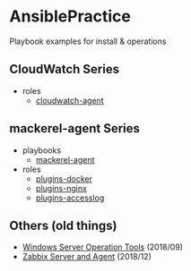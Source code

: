 # AnsiblePractice

Playbook examples for install & operations

## CloudWatch Series
- roles
    - [cloudwatch-agent](aws-CloudWatch/roles/cloudwatch-agent)

## mackerel-agent Series
- playbooks
    - [mackerel-agent](mackerel-fundamental/playbooks/mackerel-agent)
- roles
    - [plugins-docker](mackerel-fundamental/roles/mackerel-agent-plugins_docker)
    - [plugins-nginx](mackerel-fundamental/roles/mackerel-agent-plugins_nginx)
    - [plugins-accesslog](mackerel-fundamental/roles/mackerel-agent-plugins_accesslog)

## Others (old things)
- [Windows Server Operation Tools](operation/windows) (2018/09)
- [Zabbix Server and Agent](gcp-01) (2018/12)